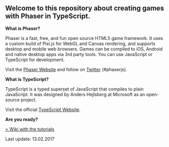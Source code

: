 <h2>Welcome to this repository about creating games with Phaser in TypeScript.</h2>

**What is Phaser?**

Phaser is a fast, free, and fun open source HTML5 game framework. It uses a custom build of Pixi.js for WebGL and Canvas rendering, and supports desktop and mobile web browsers. Games can be compiled to iOS, Android and native desktop apps via 3rd party tools. You can use JavaScript or TypeScript for development.

Visit the [Phaser Website](http://phaser.io) and follow on [Twitter](https://twitter.com/photonstorm) (#phaserjs).

**What is TypeScript?**

TypeScript is a typed superset of JavaScript that compiles to plain JavaScript. It was designed by Anders Hejlsberg at Microsoft as an open-source project.

Visit the official [TypeScript Website](https://www.typescriptlang.org).

**Are you ready?**

<a href="https://github.com/Wizak/phaser.typescript.tutorial/wiki">> Wiki with the tutorials</a>

Last update: 13.02.2017
